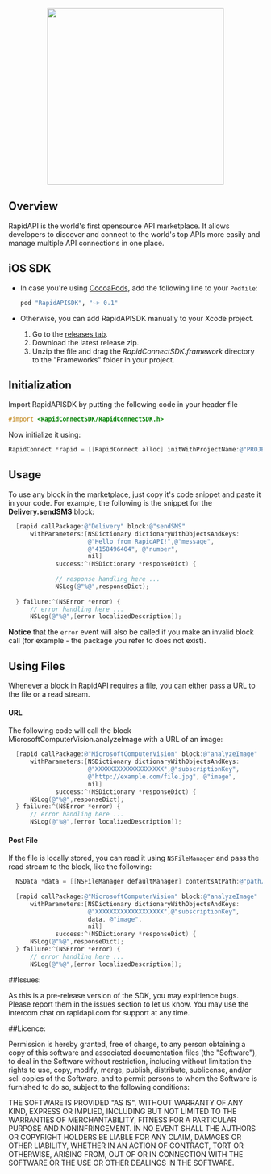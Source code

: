 <p align="center">
  <img src="https://storage.googleapis.com/rapid_connect_static/static/github-header.png" width=350 />
</p>

## Overview
RapidAPI is the world's first opensource API marketplace. It allows developers to discover and connect to the world's top APIs more easily and manage multiple API connections in one place.

## iOS SDK
* In case you're using [CocoaPods](https://cocoapods.org), add the following line to your `Podfile`:

  ```ruby
  pod "RapidAPISDK", "~> 0.1"
  ```
  
* Otherwise, you can add RapidAPISDK manually to your Xcode project.
  1. Go to the [releases tab](https://github.com/RapidSoftwareSolutions/rapidapi-ios-sdk/releases).
  2. Download the latest release zip.
  3. Unzip the file and drag the *RapidConnectSDK.framework* directory to the "Frameworks" folder in your project.  

## Initialization
Import RapidAPISDK by putting the following code in your header file

  ```objective-c
  #import <RapidConnectSDK/RapidConnectSDK.h>
  ```
    
Now initialize it using:
    
  ```objective-c
  RapidConnect *rapid = [[RapidConnect alloc] initWithProjectName:@"PROJECT_NAME" andToken:@"TOKEN"];
  ```
## Usage
To use any block in the marketplace, just copy it's code snippet and paste it in your code. For example, the following is the snippet for the **Delivery.sendSMS** block:

  ```objective-c
    [rapid callPackage:@"Delivery" block:@"sendSMS"
        withParameters:[NSDictionary dictionaryWithObjectsAndKeys:
                        @"Hello from RapidAPI!",@"message",
                        @"4158496404", @"number",
                        nil]
               success:^(NSDictionary *responseDict) {
               
               // response handling here ...
               NSLog(@"%@",responseDict);
               
    } failure:^(NSError *error) {
        // error handling here ...
        NSLog(@"%@",[error localizedDescription]);
  ```


**Notice** that the `error` event will also be called if you make an invalid block call (for example - the package you refer to does not exist).

## Using Files
Whenever a block in RapidAPI requires a file, you can either pass a URL to the file or a read stream.

#### URL
The following code will call the block MicrosoftComputerVision.analyzeImage with a URL of an image:

  ```objective-c    
    [rapid callPackage:@"MicrosoftComputerVision" block:@"analyzeImage"
        withParameters:[NSDictionary dictionaryWithObjectsAndKeys:
                        @"XXXXXXXXXXXXXXXXXXX",@"subscriptionKey",
                        @"http://example.com/file.jpg", @"image",
                        nil]
               success:^(NSDictionary *responseDict) {
        NSLog(@"%@",responseDict);
    } failure:^(NSError *error) {
        // error handling here ...
        NSLog(@"%@",[error localizedDescription]);
  ```

#### Post File
If the file is locally stored, you can read it using `NSFileManager` and pass the read stream to the block, like the following:

  ```objective-c 
    NSData *data = [[NSFileManager defaultManager] contentsAtPath:@"path/to/the/file.jpg"];
    
    [rapid callPackage:@"MicrosoftComputerVision" block:@"analyzeImage"
        withParameters:[NSDictionary dictionaryWithObjectsAndKeys:
                        @"XXXXXXXXXXXXXXXXXXX",@"subscriptionKey",
                        data, @"image",
                        nil]
               success:^(NSDictionary *responseDict) {
        NSLog(@"%@",responseDict);
    } failure:^(NSError *error) {
        // error handling here ...
        NSLog(@"%@",[error localizedDescription]);
  ```
        
##Issues:

As this is a pre-release version of the SDK, you may expirience bugs. Please report them in the issues section to let us know. You may use the intercom chat on rapidapi.com for support at any time.

##Licence:

Permission is hereby granted, free of charge, to any person obtaining a copy of this software and associated documentation files (the "Software"), to deal in the Software without restriction, including without limitation the rights to use, copy, modify, merge, publish, distribute, sublicense, and/or sell copies of the Software, and to permit persons to whom the Software is furnished to do so, subject to the following conditions:

THE SOFTWARE IS PROVIDED "AS IS", WITHOUT WARRANTY OF ANY KIND, EXPRESS OR IMPLIED, INCLUDING BUT NOT LIMITED TO THE WARRANTIES OF MERCHANTABILITY, FITNESS FOR A PARTICULAR PURPOSE AND NONINFRINGEMENT. IN NO EVENT SHALL THE AUTHORS OR COPYRIGHT HOLDERS BE LIABLE FOR ANY CLAIM, DAMAGES OR OTHER LIABILITY, WHETHER IN AN ACTION OF CONTRACT, TORT OR OTHERWISE, ARISING FROM, OUT OF OR IN CONNECTION WITH THE SOFTWARE OR THE USE OR OTHER DEALINGS IN THE SOFTWARE.
